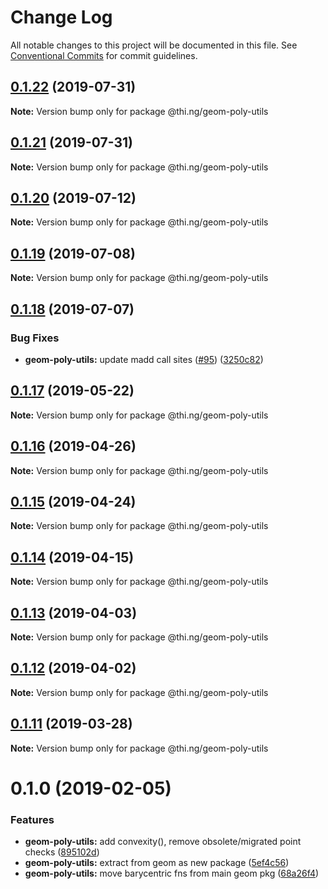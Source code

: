 # Change Log

All notable changes to this project will be documented in this file.
See [Conventional Commits](https://conventionalcommits.org) for commit guidelines.

## [0.1.22](https://github.com/thi-ng/umbrella/compare/@thi.ng/geom-poly-utils@0.1.21...@thi.ng/geom-poly-utils@0.1.22) (2019-07-31)

**Note:** Version bump only for package @thi.ng/geom-poly-utils





## [0.1.21](https://github.com/thi-ng/umbrella/compare/@thi.ng/geom-poly-utils@0.1.20...@thi.ng/geom-poly-utils@0.1.21) (2019-07-31)

**Note:** Version bump only for package @thi.ng/geom-poly-utils





## [0.1.20](https://github.com/thi-ng/umbrella/compare/@thi.ng/geom-poly-utils@0.1.19...@thi.ng/geom-poly-utils@0.1.20) (2019-07-12)

**Note:** Version bump only for package @thi.ng/geom-poly-utils





## [0.1.19](https://github.com/thi-ng/umbrella/compare/@thi.ng/geom-poly-utils@0.1.18...@thi.ng/geom-poly-utils@0.1.19) (2019-07-08)

**Note:** Version bump only for package @thi.ng/geom-poly-utils





## [0.1.18](https://github.com/thi-ng/umbrella/compare/@thi.ng/geom-poly-utils@0.1.17...@thi.ng/geom-poly-utils@0.1.18) (2019-07-07)


### Bug Fixes

* **geom-poly-utils:** update madd call sites ([#95](https://github.com/thi-ng/umbrella/issues/95)) ([3250c82](https://github.com/thi-ng/umbrella/commit/3250c82))





## [0.1.17](https://github.com/thi-ng/umbrella/compare/@thi.ng/geom-poly-utils@0.1.16...@thi.ng/geom-poly-utils@0.1.17) (2019-05-22)

**Note:** Version bump only for package @thi.ng/geom-poly-utils





## [0.1.16](https://github.com/thi-ng/umbrella/compare/@thi.ng/geom-poly-utils@0.1.15...@thi.ng/geom-poly-utils@0.1.16) (2019-04-26)

**Note:** Version bump only for package @thi.ng/geom-poly-utils





## [0.1.15](https://github.com/thi-ng/umbrella/compare/@thi.ng/geom-poly-utils@0.1.14...@thi.ng/geom-poly-utils@0.1.15) (2019-04-24)

**Note:** Version bump only for package @thi.ng/geom-poly-utils





## [0.1.14](https://github.com/thi-ng/umbrella/compare/@thi.ng/geom-poly-utils@0.1.13...@thi.ng/geom-poly-utils@0.1.14) (2019-04-15)

**Note:** Version bump only for package @thi.ng/geom-poly-utils





## [0.1.13](https://github.com/thi-ng/umbrella/compare/@thi.ng/geom-poly-utils@0.1.12...@thi.ng/geom-poly-utils@0.1.13) (2019-04-03)

**Note:** Version bump only for package @thi.ng/geom-poly-utils





## [0.1.12](https://github.com/thi-ng/umbrella/compare/@thi.ng/geom-poly-utils@0.1.11...@thi.ng/geom-poly-utils@0.1.12) (2019-04-02)

**Note:** Version bump only for package @thi.ng/geom-poly-utils





## [0.1.11](https://github.com/thi-ng/umbrella/compare/@thi.ng/geom-poly-utils@0.1.10...@thi.ng/geom-poly-utils@0.1.11) (2019-03-28)

**Note:** Version bump only for package @thi.ng/geom-poly-utils







# 0.1.0 (2019-02-05)


### Features

* **geom-poly-utils:** add convexity(), remove obsolete/migrated point checks ([895102d](https://github.com/thi-ng/umbrella/commit/895102d))
* **geom-poly-utils:** extract from geom as new package ([5ef4c56](https://github.com/thi-ng/umbrella/commit/5ef4c56))
* **geom-poly-utils:** move barycentric fns from main geom pkg ([68a26f4](https://github.com/thi-ng/umbrella/commit/68a26f4))
